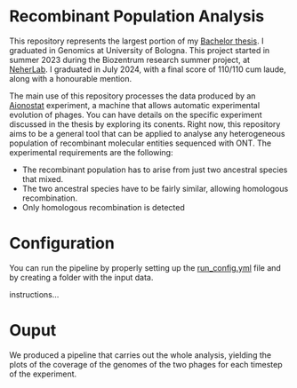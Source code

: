 # Recombinant Population Analysis

This repository represents the largest portion of my [Bachelor thesis](/thesis/Thesis_Giacomo_Castagnetti.pdf). I graduated in Genomics at University of Bologna. This project started in summer 2023 during the Biozentrum research summer project, at [NeherLab](https://neherlab.org/). I graduated in July 2024, with a final score of 110/110 cum laude, along with a honourable mention.

The main use of this repository processes the data produced by an [Aionostat](https://edoc.unibas.ch/96360/) experiment, a machine that allows automatic experimental evolution of phages. You can have details on the specific experiment discussed in the thesis by exploring its conents. Right now, this repository aims to be a general tool that can be applied to analyse any heterogeneous population of recombinant molecular entities sequenced with ONT. The experimental requirements are the following:

- The recombinant population has to arise from just two ancestral species that mixed.
- The two ancestral species have to be fairly similar, allowing homologous recombination.
- Only homologous recombination is detected

# Configuration

You can run the pipeline by properly setting up the [run_config.yml](/run_config.yml) file and by creating a folder with the input data.

instructions...

# Ouput

We produced a pipeline that carries out the whole analysis, yielding the plots of the coverage of the genomes of the two phages for each timestep of the experiment.